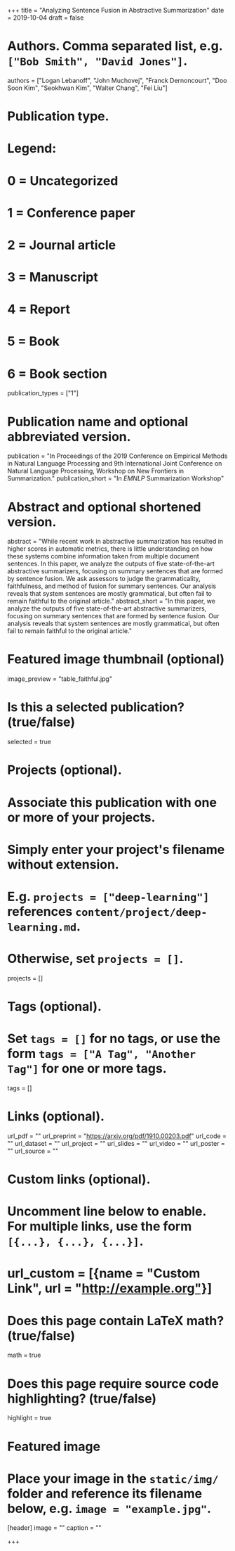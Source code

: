 +++
title = "Analyzing Sentence Fusion in Abstractive Summarization"
date = 2019-10-04
draft = false

# Authors. Comma separated list, e.g. `["Bob Smith", "David Jones"]`.
authors = ["Logan Lebanoff", "John Muchovej", "Franck Dernoncourt", "Doo Soon Kim", "Seokhwan Kim", "Walter Chang", "Fei Liu"]

# Publication type.
# Legend:
# 0 = Uncategorized
# 1 = Conference paper
# 2 = Journal article
# 3 = Manuscript
# 4 = Report
# 5 = Book
# 6 = Book section
publication_types = ["1"]

# Publication name and optional abbreviated version.
publication = "In Proceedings of the 2019 Conference on Empirical Methods in Natural Language Processing and 9th International Joint Conference on Natural Language Processing, Workshop on New Frontiers in Summarization."
publication_short = "In *EMNLP* Summarization Workshop"

# Abstract and optional shortened version.
abstract = "While recent work in abstractive summarization has resulted in higher scores in automatic metrics, there is little understanding on how these systems combine information taken from multiple document sentences. In this paper, we analyze the outputs of five state-of-the-art abstractive summarizers, focusing on summary sentences that are formed by sentence fusion. We ask assessors to judge the grammaticality, faithfulness, and method of fusion for summary sentences. Our analysis reveals that system sentences are mostly grammatical, but often fail to remain faithful to the original article."
abstract_short = "In this paper, we analyze the outputs of five state-of-the-art abstractive summarizers, focusing on summary sentences that are formed by sentence fusion. Our analysis reveals that system sentences are mostly grammatical, but often fail to remain faithful to the original article."

# Featured image thumbnail (optional)
image_preview = "table_faithful.jpg"

# Is this a selected publication? (true/false)
selected = true

# Projects (optional).
#   Associate this publication with one or more of your projects.
#   Simply enter your project's filename without extension.
#   E.g. `projects = ["deep-learning"]` references `content/project/deep-learning.md`.
#   Otherwise, set `projects = []`.
projects = []

# Tags (optional).
#   Set `tags = []` for no tags, or use the form `tags = ["A Tag", "Another Tag"]` for one or more tags.
tags = []

# Links (optional).
url_pdf = ""
url_preprint = "https://arxiv.org/pdf/1910.00203.pdf"
url_code = ""
url_dataset = ""
url_project = ""
url_slides = ""
url_video = ""
url_poster = ""
url_source = ""

# Custom links (optional).
#   Uncomment line below to enable. For multiple links, use the form `[{...}, {...}, {...}]`.
# url_custom = [{name = "Custom Link", url = "http://example.org"}]

# Does this page contain LaTeX math? (true/false)
math = true

# Does this page require source code highlighting? (true/false)
highlight = true

# Featured image
# Place your image in the `static/img/` folder and reference its filename below, e.g. `image = "example.jpg"`.
[header]
image = ""
caption = ""

+++

